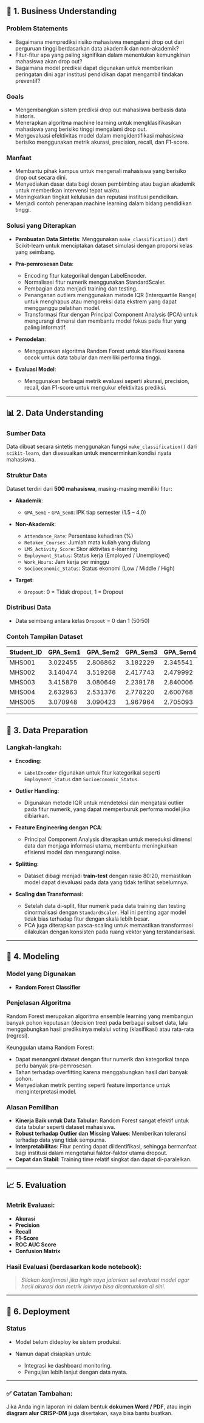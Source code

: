 ## 🧠 1. Business Understanding

### Problem Statements

* Bagaimana memprediksi risiko mahasiswa mengalami drop out dari perguruan tinggi berdasarkan data akademik dan non-akademik?
* Fitur-fitur apa yang paling signifikan dalam menentukan kemungkinan mahasiswa akan drop out?
* Bagaimana model prediksi dapat digunakan untuk memberikan peringatan dini agar institusi pendidikan dapat mengambil tindakan preventif?

### Goals

* Mengembangkan sistem prediksi drop out mahasiswa berbasis data historis.
* Menerapkan algoritma machine learning untuk mengklasifikasikan mahasiswa yang berisiko tinggi mengalami drop out.
* Mengevaluasi efektivitas model dalam mengidentifikasi mahasiswa berisiko menggunakan metrik akurasi, precision, recall, dan F1-score.

### Manfaat

* Membantu pihak kampus untuk mengenali mahasiswa yang berisiko drop out secara dini.
* Menyediakan dasar data bagi dosen pembimbing atau bagian akademik untuk memberikan intervensi tepat waktu.
* Meningkatkan tingkat kelulusan dan reputasi institusi pendidikan.
* Menjadi contoh penerapan machine learning dalam bidang pendidikan tinggi.

### Solusi yang Diterapkan

* **Pembuatan Data Sintetis**: Menggunakan `make_classification()` dari Scikit-learn untuk menciptakan dataset simulasi dengan proporsi kelas yang seimbang.
* **Pra-pemrosesan Data**:

  * Encoding fitur kategorikal dengan LabelEncoder.
  * Normalisasi fitur numerik menggunakan StandardScaler.
  * Pembagian data menjadi training dan testing.
  * Penanganan outliers menggunakan metode IQR (Interquartile Range) untuk menghapus atau mengoreksi data ekstrem yang dapat mengganggu pelatihan model.
  * Transformasi fitur dengan Principal Component Analysis (PCA) untuk mengurangi dimensi dan membantu model fokus pada fitur yang paling informatif.
* **Pemodelan**:

  * Menggunakan algoritma Random Forest untuk klasifikasi karena cocok untuk data tabular dan memiliki performa tinggi.
* **Evaluasi Model**:

  * Menggunakan berbagai metrik evaluasi seperti akurasi, precision, recall, dan F1-score untuk mengukur efektivitas prediksi.

---

## 📊 2. Data Understanding

### Sumber Data

Data dibuat secara sintetis menggunakan fungsi `make_classification()` dari `scikit-learn`, dan disesuaikan untuk mencerminkan kondisi nyata mahasiswa.

### Struktur Data

Dataset terdiri dari **500 mahasiswa**, masing-masing memiliki fitur:

* **Akademik**:

  * `GPA_Sem1` - `GPA_Sem8`: IPK tiap semester (1.5 – 4.0)

* **Non-Akademik**:

  * `Attendance_Rate`: Persentase kehadiran (%)
  * `Retaken_Courses`: Jumlah mata kuliah yang diulang
  * `LMS_Activity_Score`: Skor aktivitas e-learning
  * `Employment_Status`: Status kerja (Employed / Unemployed)
  * `Work_Hours`: Jam kerja per minggu
  * `Socioeconomic_Status`: Status ekonomi (Low / Middle / High)

* **Target**:

  * `Dropout`: 0 = Tidak dropout, 1 = Dropout

### Distribusi Data

* Data seimbang antara kelas `Dropout` = 0 dan 1 (50:50)

### Contoh Tampilan Dataset

| Student\_ID | GPA\_Sem1 | GPA\_Sem2 | GPA\_Sem3 | GPA\_Sem4 | GPA\_Sem5 | GPA\_Sem6 | GPA\_Sem7 | GPA\_Sem8 | Attendance\_Rate | Retaken\_Courses | LMS\_Activity\_Score | Employment\_Status | Work\_Hours | Socioeconomic\_Status | Dropout |
| ----------- | --------- | --------- | --------- | --------- | --------- | --------- | --------- | --------- | ---------------- | ---------------- | -------------------- | ------------------ | ----------- | --------------------- | ------- |
| MHS001      | 3.022455  | 2.806862  | 3.182229  | 2.345541  | 2.849578  | 3.008856  | 2.489718  | 2.997361  | 89.97            | 2                | 95.76                | Employed           | 10          | Middle                | 1       |
| MHS002      | 3.140474  | 3.519268  | 2.417743  | 2.479992  | 2.454279  | 2.091563  | 3.051875  | 2.196045  | 83.62            | 2                | 61.54                | Unemployed         | 13          | Middle                | 0       |
| MHS003      | 3.415879  | 3.080649  | 2.239178  | 2.840006  | 2.509998  | 2.414129  | 2.986644  | 2.239343  | 91.48            | 0                | 75.21                | Employed           | 20          | Low                   | 0       |
| MHS004      | 2.632963  | 2.531376  | 2.778220  | 2.600768  | 2.500836  | 2.820631  | 2.208334  | 3.119932  | 100.00           | 0                | 41.99                | Employed           | 13          | Middle                | 0       |
| MHS005      | 3.070948  | 3.090423  | 1.967964  | 2.705093  | 2.640558  | 2.207487  | 2.856562  | 2.435998  | 82.66            | 1                | 84.40                | Unemployed         | 28          | Middle                | 0       |

---

## 🧹 3. Data Preparation

### Langkah-langkah:

* **Encoding**:

  * `LabelEncoder` digunakan untuk fitur kategorikal seperti `Employment_Status` dan `Socioeconomic_Status`.

* **Outlier Handling**:

  * Digunakan metode IQR untuk mendeteksi dan mengatasi outlier pada fitur numerik, yang dapat memperburuk performa model jika dibiarkan.

* **Feature Engineering dengan PCA**:

  * Principal Component Analysis diterapkan untuk mereduksi dimensi data dan menjaga informasi utama, membantu meningkatkan efisiensi model dan mengurangi noise.

* **Splitting**:

  * Dataset dibagi menjadi **train-test** dengan rasio 80:20, memastikan model dapat dievaluasi pada data yang tidak terlihat sebelumnya.

* **Scaling dan Transformasi**:

  * Setelah data di-split, fitur numerik pada data training dan testing dinormalisasi dengan `StandardScaler`. Hal ini penting agar model tidak bias terhadap fitur dengan skala lebih besar.
  * PCA juga diterapkan pasca-scaling untuk memastikan transformasi dilakukan dengan konsisten pada ruang vektor yang terstandarisasi.

---

## 🤖 4. Modeling

### Model yang Digunakan

* **Random Forest Classifier**

### Penjelasan Algoritma

Random Forest merupakan algoritma ensemble learning yang membangun banyak pohon keputusan (decision tree) pada berbagai subset data, lalu menggabungkan hasil prediksinya melalui voting (klasifikasi) atau rata-rata (regresi).

Keunggulan utama Random Forest:

* Dapat menangani dataset dengan fitur numerik dan kategorikal tanpa perlu banyak pra-pemrosesan.
* Tahan terhadap overfitting karena menggabungkan hasil dari banyak pohon.
* Menyediakan metrik penting seperti feature importance untuk menginterpretasi model.

### Alasan Pemilihan

* **Kinerja Baik untuk Data Tabular**: Random Forest sangat efektif untuk data tabular seperti dataset mahasiswa.
* **Robust terhadap Outlier dan Missing Values**: Memberikan toleransi terhadap data yang tidak sempurna.
* **Interpretabilitas**: Fitur penting dapat diidentifikasi, sehingga bermanfaat bagi institusi dalam mengetahui faktor-faktor utama dropout.
* **Cepat dan Stabil**: Training time relatif singkat dan dapat di-paralelkan.

---

## 📈 5. Evaluation

### Metrik Evaluasi:

* **Akurasi**
* **Precision**
* **Recall**
* **F1-Score**
* **ROC AUC Score**
* **Confusion Matrix**

### Hasil Evaluasi (berdasarkan kode notebook):

> *Silakan konfirmasi jika ingin saya jalankan sel evaluasi model agar hasil akurasi dan metrik lainnya bisa dicantumkan di sini.*

---

## 🚀 6. Deployment

### Status

* Model belum dideploy ke sistem produksi.
* Namun dapat disiapkan untuk:

  * Integrasi ke dashboard monitoring.
  * Pengujian lebih lanjut dengan data nyata.

---

### ✅ Catatan Tambahan:

Jika Anda ingin laporan ini dalam bentuk **dokumen Word / PDF**, atau ingin **diagram alur CRISP-DM** juga disertakan, saya bisa bantu buatkan.

